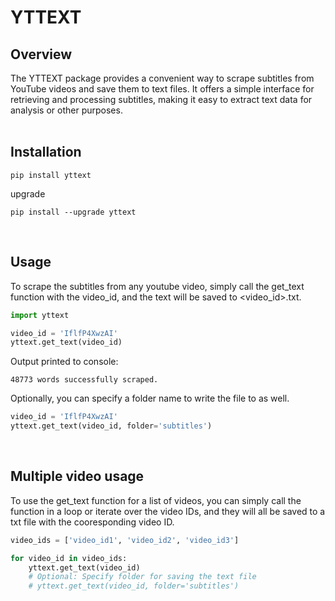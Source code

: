 # YTTEXT 

## Overview
The YTTEXT package provides a convenient way to scrape subtitles from YouTube videos and save them to text files. It offers a simple interface for retrieving and processing subtitles, making it easy to extract text data for analysis or other purposes.
<br></br>

## Installation
```
pip install yttext
```
upgrade
```
pip install --upgrade yttext
```
<br>

## Usage

To scrape the subtitles from any youtube video, simply call the get_text function with the video_id, and the text will be saved to <video_id>.txt.
```python
import yttext

video_id = 'IflfP4XwzAI'
yttext.get_text(video_id)
```
Output printed to console:
```
48773 words successfully scraped.
```
Optionally, you can specify a folder name to write the file to as well.

```python
video_id = 'IflfP4XwzAI'
yttext.get_text(video_id, folder='subtitles')
```
<br>

## Multiple video usage

To use the get_text function for a list of videos, you can simply call the function in a loop or iterate over the video IDs, and they will all be saved to a txt file with the cooresponding video ID.

```python
video_ids = ['video_id1', 'video_id2', 'video_id3']

for video_id in video_ids:
    yttext.get_text(video_id)
    # Optional: Specify folder for saving the text file
    # yttext.get_text(video_id, folder='subtitles')
```
